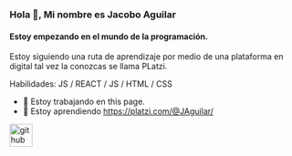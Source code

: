 ### Hola 👋, Mi nombre es Jacobo Aguilar
#### Estoy empezando en el mundo de la programación.
Estoy siguiendo una ruta de aprendizaje por medio de una plataforma en digital tal vez la conozcas se llama PLatzi.

Habilidades: JS / REACT / JS / HTML / CSS 

- 🔭 Estoy trabajando en this page. 
- 🌱 Estoy aprendiendo https://platzi.com/@JAguilar/  


[<img src='https://cdn.jsdelivr.net/npm/simple-icons@3.0.1/icons/github.svg' alt='github' height='40'>](https://github.com/JACguilar)  

